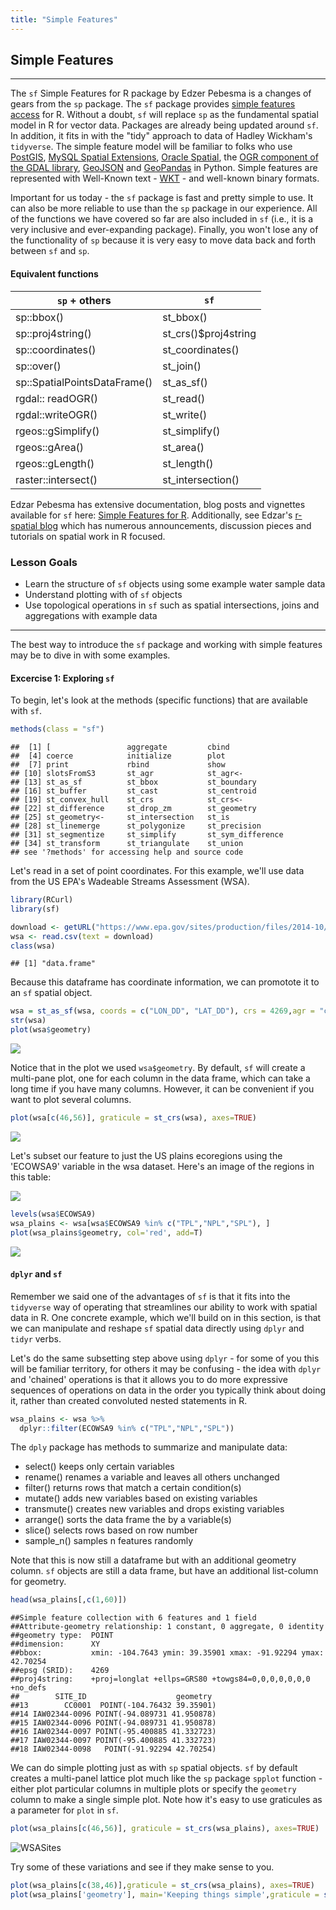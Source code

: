 ```yaml
---
title: "Simple Features"
---
```


## Simple Features

----

The `sf` Simple Features for R package by Edzer Pebesma is a changes of gears from the `sp` package. The `sf` package provides [simple features access](https://en.wikipedia.org/wiki/Simple_Features) for R. Without a doubt, `sf` will replace `sp` as the fundamental spatial model in R for vector data. Packages are already being updated around `sf`. In addition, it fits in with the "tidy" approach to data of Hadley Wickham's `tidyverse`. The simple feature model will be familiar to folks who use [PostGIS](https://en.wikipedia.org/wiki/PostGIS), [MySQL Spatial Extensions](https://en.wikipedia.org/wiki/MySQL), [Oracle Spatial](https://en.wikipedia.org/wiki/Oracle_Spatial_and_Graph), the [OGR component of the GDAL library](https://en.wikipedia.org/wiki/GDAL), [GeoJSON](https://datatracker.ietf.org/doc/rfc7946/) and [GeoPandas](http://geopandas.org/) in Python.  Simple features are represented with Well-Known text - [WKT](https://en.wikipedia.org/wiki/Well-known_text) - and well-known binary formats.

Important for us today - the `sf` package is fast and pretty simple to use. It can also be more reliable to use than the `sp` package in our experience. All of the functions we have covered so far are also included in `sf` (i.e., it is a very inclusive and ever-expanding package). Finally, you won't lose any of the functionality of `sp` because it is very easy to move data back and forth between `sf` and `sp`. 

#### Equivalent functions

 `sp` + others   | `sf` 
----------------------------------|-------------
sp::bbox()           | st_bbox()   
sp::proj4string()    | st_crs()$proj4string 
sp::coordinates()    | st_coordinates() 
sp::over()           | st_join() 
sp::SpatialPointsDataFrame() | st_as_sf() 
rgdal:: readOGR() | st_read() 
rgdal::writeOGR() | st_write() 
rgeos::gSimplify() | st_simplify() 
rgeos::gArea() | st_area() 
rgeos::gLength() | st_length() 
raster::intersect() | st_intersection() 

Edzar Pebesma has extensive documentation, blog posts and vignettes available for `sf` here:
[Simple Features for R](https://github.com/edzer/sfr).  Additionally, see Edzar's [r-spatial blog](http://r-spatial.org/) which has numerous announcements, discussion pieces and tutorials on spatial work in R focused. 

### Lesson Goals
  - Learn the structure of `sf` objects using some example water sample data
  - Understand plotting with of `sf` objects
  - Use topological operations in `sf` such as spatial intersections, joins and aggregations with example data

---

The best way to introduce the `sf` package and working with simple features may be to dive in with some examples.

#### Excercise 1: Exploring `sf`

To begin, let's look at the methods (specific functions) that are available with `sf`. 

```r
methods(class = "sf")
```
```
##  [1] [                 aggregate         cbind            
##  [4] coerce            initialize        plot             
##  [7] print             rbind             show             
## [10] slotsFromS3       st_agr            st_agr<-         
## [13] st_as_sf          st_bbox           st_boundary      
## [16] st_buffer         st_cast           st_centroid      
## [19] st_convex_hull    st_crs            st_crs<-         
## [22] st_difference     st_drop_zm        st_geometry      
## [25] st_geometry<-     st_intersection   st_is            
## [28] st_linemerge      st_polygonize     st_precision     
## [31] st_segmentize     st_simplify       st_sym_difference
## [34] st_transform      st_triangulate    st_union         
## see '?methods' for accessing help and source code
```

Let's read in a set of point coordinates. For this example, we'll use data from the US EPA's Wadeable Streams Assessment (WSA). 

```r
library(RCurl)
library(sf)

download <- getURL("https://www.epa.gov/sites/production/files/2014-10/wsa_siteinfo_ts_final.csv")
wsa <- read.csv(text = download)
class(wsa)
```
```
## [1] "data.frame"
```

Because this dataframe has coordinate information, we can promotote it to an `sf` spatial object.

```r
wsa = st_as_sf(wsa, coords = c("LON_DD", "LAT_DD"), crs = 4269,agr = "constant")
str(wsa)
plot(wsa$geometry)
```

![](../../../img/wsa-usa.jpg)

Notice that in the plot we used `wsa$geometry`. By default, `sf` will create a multi-pane plot, one for each column in the data frame, which can take a long time if you have many columns. However, it can be convenient if you want to plot several columns.

```r
plot(wsa[c(46,56)], graticule = st_crs(wsa), axes=TRUE)
```

![](../../../img/sf-column-plots.png)


Let's subset our feature to just the US plains ecoregions using the 'ECOWSA9' variable in the wsa dataset. Here's an image of the regions in this table: 

![](../../../img/ecoregions_withlegend_7_27_2016_cropped2.jpg)

```r
levels(wsa$ECOWSA9)
wsa_plains <- wsa[wsa$ECOWSA9 %in% c("TPL","NPL","SPL"), ]
plot(wsa_plains$geometry, col='red', add=T)
```

![](../../../img/wsa-red-plains.jpg)








#### `dplyr` and `sf`

Remember we said one of the advantages of `sf` is that it fits into the `tidyverse` way of operating that streamlines our ability to work with spatial data in R.  One concrete example, which we'll build on in this section, is that we can manipulate and reshape `sf` spatial data directly using `dplyr` and `tidyr` verbs.  

Let's do the same subsetting step above using `dplyr` - for some of you this will be familiar territory, for others it may be confusing - the idea with `dplyr` and 'chained' operations is that it allows you to do more expressive sequences of operations on data in the order you typically think about doing it, rather than created convoluted nested statements in R.

```r
wsa_plains <- wsa %>%
  dplyr::filter(ECOWSA9 %in% c("TPL","NPL","SPL"))
```

The `dply` package has methods to summarize and manipulate data:

* select() keeps only certain variables
* rename() renames a variable and leaves all others unchanged
* filter() returns rows that match a certain condition(s)
* mutate() adds new variables based on existing variables
* transmute() creates new variables and drops existing variables
* arrange() sorts the data frame the by a variable(s)
* slice() selects rows based on row number
* sample_n() samples n features randomly




Note that this is now still a dataframe but with an additional geometry column. `sf` objects are still a data frame, but have an additional list-column for geometry. 

```r
head(wsa_plains[,c(1,60)])
```
```
##Simple feature collection with 6 features and 1 field
##Attribute-geometry relationship: 1 constant, 0 aggregate, 0 identity
##geometry type:  POINT
##dimension:      XY
##bbox:           xmin: -104.7643 ymin: 39.35901 xmax: -91.92294 ymax: 42.70254
##epsg (SRID):    4269
##proj4string:    +proj=longlat +ellps=GRS80 +towgs84=0,0,0,0,0,0,0 +no_defs
##        SITE_ID                    geometry
##13        CC0001  POINT(-104.76432 39.35901)
##14 IAW02344-0096 POINT(-94.089731 41.950878)
##15 IAW02344-0096 POINT(-94.089731 41.950878)
##16 IAW02344-0097 POINT(-95.400885 41.332723)
##17 IAW02344-0097 POINT(-95.400885 41.332723)
##18 IAW02344-0098   POINT(-91.92294 42.70254)
```
We can do simple plotting just as with `sp` spatial objects. `sf` by default creates a multi-panel lattice plot much like the `sp` package `spplot` function - either plot particular columns in multiple plots or specify the `geometry` column to make a single simple plot.  Note how it's easy to use graticules as a parameter for `plot` in `sf`. 

```r
plot(wsa_plains[c(46,56)], graticule = st_crs(wsa_plains), axes=TRUE)
```

![WSASites](/AWRA_GIS_R_Workshop/figure/WSASites.png)

Try some of these variations and see if they make sense to you.

```r
plot(wsa_plains[c(38,46)],graticule = st_crs(wsa_plains), axes=TRUE)
plot(wsa_plains['geometry'], main='Keeping things simple',graticule = st_crs(wsa_plains), axes=TRUE)
```







